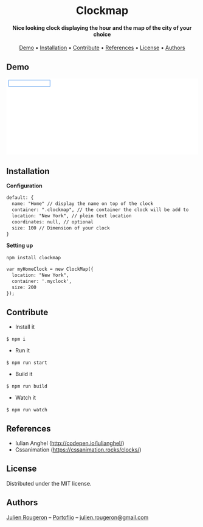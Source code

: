 <h1 align="center">
  Clockmap
  <br>
</h1>

<h4 align="center">Nice looking clock displaying the hour and the map of the city of your choice</h4>

<p align="center">
  <a href="#demo">Demo</a> •
  <a href="#installation">Installation</a> •
  <a href="#contribute">Contribute</a> •
  <a href="#references">References</a> •
  <a href="#license">License</a> •
  <a href="#authors">Authors</a>
</p>

## Demo

<img src="./docs/img/clockmap.gif" width="600" alt="Clockmap demo">

## Installation

**Configuration**

```
default: {
  name: "Home" // display the name on top of the clock
  container: ".clockmap", // the container the clock will be add to
  location: "New York", // plein text location
  coordinates: null, // optional
  size: 100 // Dimension of your clock
}
```

**Setting up**

` npm install clockmap `

```
var myHomeClock = new ClockMap({
  location: "New York",
  container: '.myclock',
  size: 200
});
```

## Contribute

* Install it

`$ npm i`

* Run it

`$ npm run start`

* Build it

`$ npm run build`

* Watch it

`$ npm run watch`

## References

* Iulian Anghel (http://codepen.io/iulianghel/)
* Cssanimation (https://cssanimation.rocks/clocks/)

## License

Distributed under the MIT license.

## Authors

[Julien Rougeron](https://github.com/julienr2) – [Portoflio](https://julienr2.github.io) – julien.rougeron@gmail.com
